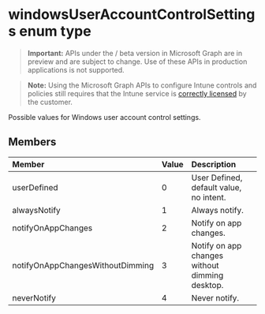 ﻿# windowsUserAccountControlSettings enum type

> **Important:** APIs under the / beta version in Microsoft Graph are in preview and are subject to change. Use of these APIs in production applications is not supported.

> **Note:** Using the Microsoft Graph APIs to configure Intune controls and policies still requires that the Intune service is [correctly licensed](https://go.microsoft.com/fwlink/?linkid=839381) by the customer.

Possible values for Windows user account control settings.
## Members
|Member|Value|Description|
|:---|:---|:---|
|userDefined|0|User Defined, default value, no intent.|
|alwaysNotify|1|Always notify.|
|notifyOnAppChanges|2|Notify on app changes.|
|notifyOnAppChangesWithoutDimming|3|Notify on app changes without dimming desktop.|
|neverNotify|4|Never notify.|



